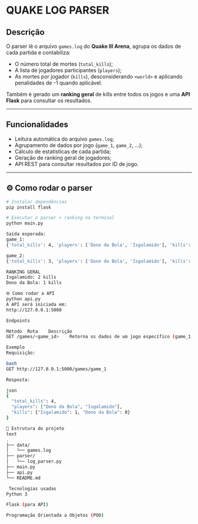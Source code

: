 # QUAKE LOG PARSER

## Descrição

O parser lê o arquivo `games.log` do **Quake III Arena**, agrupa os dados de cada partida e contabiliza:
- O número total de mortes (`total_kills`);
- A lista de jogadores participantes (`players`);
- As mortes por jogador (`kills`), desconsiderando `<world>` e aplicando penalidades de -1 quando aplicável.

Também é gerado um **ranking geral** de kills entre todos os jogos e uma **API Flask** para consultar os resultados.

---

## Funcionalidades

- Leitura automática do arquivo `games.log`;
- Agrupamento de dados por jogo (`game_1`, `game_2`, ...);
- Cálculo de estatísticas de cada partida;
- Geração de ranking geral de jogadores;
- API REST para consultar resultados por ID de jogo.

---

## ⚙️ Como rodar o parser

```bash
# Instalar dependências
pip install flask

# Executar o parser + ranking no terminal
python main.py

Saída esperada:
game_1:
{'total_kills': 4, 'players': ['Dono da Bola', 'Isgalamido'], 'kills': {'Isgalamido': 1, 'Dono da Bola': 0}}

game_2:
{'total_kills': 3, 'players': ['Dono da Bola', 'Isgalamido'], 'kills': {'Isgalamido': 1, 'Dono da Bola': 1}}

RANKING GERAL 
Isgalamido: 2 kills
Dono da Bola: 1 kills

🌐 Como rodar a API
python api.py
A API será iniciada em:
http://127.0.0.1:5000

Endpoints

Método	Rota	Descrição
GET	/games/<game_id>	Retorna os dados de um jogo específico (game_1, game_2, etc.)

Exemplo
Requisição:

bash
GET http://127.0.0.1:5000/games/game_1

Resposta:

json
{
  "total_kills": 4,
  "players": ["Dono da Bola", "Isgalamido"],
  "kills": {"Isgalamido": 1, "Dono da Bola": 0}
}

📁 Estrutura do projeto
text
.
├── data/
│   └── games.log
├── parser/
│   └── log_parser.py
├── main.py
├── api.py
└── README.md

 Tecnologias usadas
Python 3

Flask (para API)

Programação Orientada a Objetos (POO)